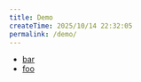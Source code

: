 ```yaml
---
title: Demo
createTime: 2025/10/14 22:32:05
permalink: /demo/
---
```


- [bar](./bar.md)
- [foo](./foo.md)
